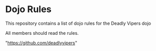 Dojo Rules
==========

This repository contains a list of dojo rules for the Deadly Vipers dojo

All members should read the rules.

"https://github.com/deadlyvipers"
